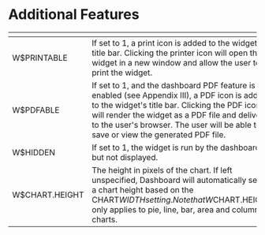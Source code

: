 # Additional Features

<PageHeader />


| <!----> | <!----> |
| --- | --- |
| W$PRINTABLE<br> | If set to 1, a print icon is added to the widget’s title bar. Clicking the printer icon will open the widget in a new window and allow the user to print the widget.<br> |
| W$PDFABLE<br> | If set to 1, and the dashboard PDF feature is enabled (see Appendix III), a PDF icon is added to the widget's title bar. Clicking the PDF icon will render the widget as a PDF file and deliver it to the user's browser. The user will be able to save or view the generated PDF file.<br> |
| W$HIDDEN<br> | If set to 1, the widget is run by the dashboard but not displayed.<br> |
| W$CHART.HEIGHT<br> | The height in pixels of the chart. If left unspecified, Dashboard will automatically select a chart height based on the CHART$WIDTH setting. Note that W$CHART.HEIGHT only applies to pie, line, bar, area and column charts.<br> |

